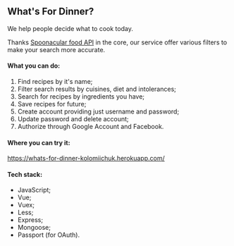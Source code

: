 ## What's For Dinner?
We help people decide what to cook today.

Thanks [Spoonacular food API](https://spoonacular.com/food-api) in the core, our service offer various filters to make your search more accurate.

#### What you can do:
1. Find recipes by it's name;
2. Filter search results by cuisines, diet and intolerances;
3. Search for recipes by ingredients you have;
4. Save recipes for future;
5. Create account providing just username and password;
6. Update password and delete account;
7. Authorize through Google Account and Facebook.

#### Where you can try it:
https://whats-for-dinner-kolomiichuk.herokuapp.com/

#### Tech stack:
- JavaScript;
- Vue;
- Vuex;
- Less;
- Express;
- Mongoose;
- Passport (for OAuth).